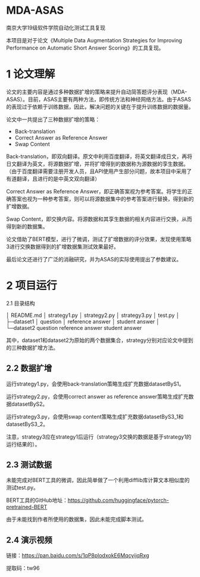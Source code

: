 # MDA-ASAS
南京大学19级软件学院自动化测试工具复现

本项目是对于论文《Multiple Data Augmentation Strategies for Improving Performance on Automatic Short Answer Scoring》的工具复现。

# 1 论文理解

论文的主要内容是通过多种数据扩增的策略来提升自动简答题评分表现（MDA-ASAS）。目前，ASAS主要有两种方法，即传统方法和神经网络方法。由于ASAS的表现过于依赖于训练数据，因此，解决问题的关键在于提升训练数据的数据量。

论文中一共提出了三种数据扩增的策略：

- Back-translation
- Correct Answer as Reference Answer
- Swap Content

Back-translation，即双向翻译。原文中利用百度翻译，将英文翻译成日文，再将日文翻译为英文，将源数据扩增，并将扩增得到的数据称为源数据的孪生数据。（由于百度翻译需要注册开发人员，且API使用产生部分问题，故本项目中采用了有道翻译，且进行的是中英文双向翻译）

Correct Answer as Reference Answer，即正确答案视为参考答案。将学生的正确答案也视为一种参考答案，则可以将源数据集中的参考答案进行替换，得到新的扩增数据。

Swap Content，即交换内容。将源数据和其孪生数据的相关内容进行交换，从而得到新的数据集。

论文借助了BERT模型，进行了微调，测试了扩增数据的评分效果，发现使用策略3进行交换数据得到的扩增数据集测试效果最好。

最后论文还进行了广泛的消融研究，并为ASAS的实际使用提出了参数建议。

# 2 项目运行

2.1 目录结构

│  README.md
│  strategy1.py
│  strategy2.py
│  strategy3.py
│  test.py
│          
├─dataset1
│      question
│      reference answer
│      student answer
│      
└─dataset2
        question
        reference answer
        student answer

其中，dataset1和dataset2为原始的两个数据集合，strategy分别对应论文中提到的三种数据扩增方法。

## 2.2 数据扩增

运行strategy1.py，会使用back-translation策略生成扩充数据datasetByS1。

运行strategy2.py，会使用correct answer as reference answer策略生成扩充数据datasetByS2。

运行strategy3.py，会使用swap content策略生成扩充数据datasetByS3_1和datasetByS3_2。

注意，strategy3应在strategy1后运行（strategy3交换的数据是基于strategy1的运行结果的）。

## 2.3 测试数据

未能完成对BERT工具的微调，因此简单做了一个利用difflib库计算文本相似度的测试test.py。

BERT工具的GitHub地址：https://github.com/huggingface/pytorch-pretrained-BERT

由于未能找到作者所使用的数据集，因此未能完成脚本测试。

## 2.4 演示视频

链接：https://pan.baidu.com/s/1qP8plodxokE6MqcyijqRxg

提取码：tw96
